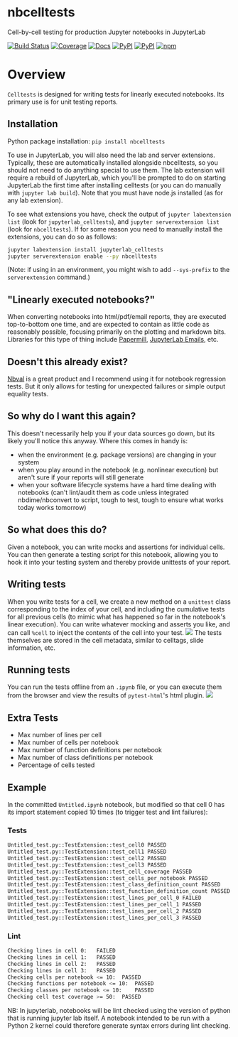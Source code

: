 # nbcelltests
Cell-by-cell testing for production Jupyter notebooks in JupyterLab

[![Build Status](https://dev.azure.com/tpaine154/jupyter/_apis/build/status/jpmorganchase.nbcelltests?branchName=master)](https://dev.azure.com/tpaine154/jupyter/_build/latest?definitionId=24&branchName=master)
[![Coverage](https://img.shields.io/azure-devops/coverage/tpaine154/jupyter/24/master)](https://dev.azure.com/tpaine154/jupyter/_build?definitionId=24&_a=summary)
[![Docs](https://img.shields.io/readthedocs/nbcelltests.svg)](https://nbcelltests.readthedocs.io)
[![PyPI](https://img.shields.io/pypi/l/nbcelltests.svg)](https://pypi.python.org/pypi/nbcelltests)
[![PyPI](https://img.shields.io/pypi/v/nbcelltests.svg)](https://pypi.python.org/pypi/nbcelltests)
[![npm](https://img.shields.io/npm/v/jupyterlab_celltests.svg)](https://www.npmjs.com/package/jupyterlab_celltests)


# Overview
`Celltests` is designed for writing tests for linearly executed notebooks. Its primary use is for unit testing reports. 

## Installation
Python package installation: `pip install nbcelltests`

To use in JupyterLab, you will also need the lab and server extensions. Typically, these are
automatically installed alongside nbcelltests, so you should not need to do anything special
to use them. The lab extension will require a rebuild of JupyterLab, which you'll be prompted
to do on starting JupyterLab the first time after installing celltests (or you can do manually
with `jupyter lab build`). Note that you must have node.js installed (as for any lab extension).

To see what extensions you have, check the output of `jupyter labextension list` (look for
`jupyterlab_celltests`), and `jupyter serverextension list` (look for `nbcelltests`).
If for some reason you need to manually install the extensions, you can do so as follows:

```bash
jupyter labextension install jupyterlab_celltests
jupyter serverextension enable --py nbcelltests
```

(Note: if using in an environment, you might wish to add `--sys-prefix` to the `serverextension` command.)

## "Linearly executed notebooks?"
When converting notebooks into html/pdf/email reports, they are executed top-to-bottom one time, and are expected to contain as little code as reasonably possible, focusing primarily on the plotting and markdown bits. Libraries for this type of thing include [Papermill](https://github.com/nteract/papermill), [JupyterLab Emails](https://github.com/timkpaine/jupyterlab_email), etc. 

## Doesn't this already exist?
[Nbval](https://github.com/computationalmodelling/nbval) is a great product and I recommend using it for notebook regression tests. But it only allows for testing for unexpected failures or simple output equality tests.

## So why do I want this again?
This doesn't necessarily help you if your data sources go down, but its likely you'll notice this anyway. Where this comes in handy is:

- when the environment (e.g. package versions) are changing in your system
- when you play around in the notebook (e.g. nonlinear execution) but aren't sure if your reports will still generate
- when your software lifecycle systems have a hard time dealing with notebooks (can't lint/audit them as code unless integrated nbdime/nbconvert to script, tough to test, tough to ensure what works today works tomorrow)

## So what does this do?
Given a notebook, you can write mocks and assertions for individual cells. You can then generate a testing script for this notebook, allowing you to hook it into your testing system and thereby provide unittests of your report. 

## Writing tests
When you write tests for a cell, we create a new method on a `unittest` class corresponding to the index of your cell, and including the cumulative tests for all previous cells (to mimic what has happened so far in the notebook's linear execution). You can write whatever mocking and asserts you like, and can call `%cell` to inject the contents of the cell into your test. 
![](https://raw.githubusercontent.com/timkpaine/nbcelltests/master/docs/demo.gif)
The tests themselves are stored in the cell metadata, similar to celltags, slide information, etc. 

## Running tests
You can run the tests offline from an `.ipynb` file, or you can execute them from the browser and view the results of `pytest-html`'s html plugin.
![](https://raw.githubusercontent.com/timkpaine/nbcelltests/master/docs/demo2.gif)

## Extra Tests
- Max number of lines per cell
- Max number of cells per notebook
- Max number of function definitions per notebook
- Max number of class definitions per notebook
- Percentage of cells tested

## Example
In the committed `Untitled.ipynb` notebook, but modified so that cell 0 has its import statement copied 10 times (to trigger test and lint failures):


### Tests
```bash
Untitled_test.py::TestExtension::test_cell0 PASSED                                                                                     [  8%]
Untitled_test.py::TestExtension::test_cell1 PASSED                                                                                     [ 16%]
Untitled_test.py::TestExtension::test_cell2 PASSED                                                                                     [ 25%]
Untitled_test.py::TestExtension::test_cell3 PASSED                                                                                     [ 33%]
Untitled_test.py::TestExtension::test_cell_coverage PASSED                                                                             [ 41%]
Untitled_test.py::TestExtension::test_cells_per_notebook PASSED                                                                        [ 50%]
Untitled_test.py::TestExtension::test_class_definition_count PASSED                                                                    [ 58%]
Untitled_test.py::TestExtension::test_function_definition_count PASSED                                                                 [ 66%]
Untitled_test.py::TestExtension::test_lines_per_cell_0 FAILED                                                                          [ 75%]
Untitled_test.py::TestExtension::test_lines_per_cell_1 PASSED                                                                          [ 83%]
Untitled_test.py::TestExtension::test_lines_per_cell_2 PASSED                                                                          [ 91%]
Untitled_test.py::TestExtension::test_lines_per_cell_3 PASSED                                                                          [100%]
```
### Lint
```bash
Checking lines in cell 0:   FAILED
Checking lines in cell 1:   PASSED
Checking lines in cell 2:   PASSED
Checking lines in cell 3:   PASSED
Checking cells per notebook <= 10:  PASSED
Checking functions per notebook <= 10:  PASSED
Checking classes per notebook <= 10:    PASSED
Checking cell test coverage >= 50:  PASSED
```

NB: In jupyterlab, notebooks will be lint checked using the version of
python that is running jupyter lab itself. A notebook intended to be
run with a Python 2 kernel could therefore generate syntax errors
during lint checking.
